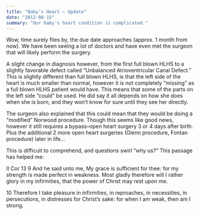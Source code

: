 ```yaml
---
title: "Baby’s Heart – Update"
date: "2012-08-15"
summary: "Our baby's heart condition is complicated."
---
```


Wow, time surely flies by, the due date approaches (approx. 1 month from now). We have been seeing a lot of doctors and have even met the surgeon that will likely perform the surgery.

A slight change in diagnosis however, from the first full blown HLHS to a slightly favorable defect called “Unbalanced Atrioventricular Canal Defect.” This is slightly different than full blown HLHS, is that the left side of the heart is much smaller than normal, however it is not completely “missing” as a full blown HLHS patient would have. This means that some of the parts on the left side “could” be used. He did say it all depends on how she does when she is born, and they won’t know for sure until they see her directly.


The surgeon also explained that this could mean that they would be doing a “modified” Norwood procedure. Though this seems like good news, however it still requires a bypass–open heart surgery 3 or 4 days after birth. Plus the additional 2 more open heart surgeries (Glenn procedure, Fontan procedure) later in life…

This is difficult to comprehend, and questions swirl “why us?”
This passage has helped me:

II Cor 13
9 And he said unto me, My grace is sufficient for thee: for my strength is made perfect in weakness. Most gladly therefore will I rather glory in my infirmities, that the power of Christ may rest upon me.

10 Therefore I take pleasure in infirmities, in reproaches, in necessities, in persecutions, in distresses for Christ’s sake: for when I am weak, then am I strong.
